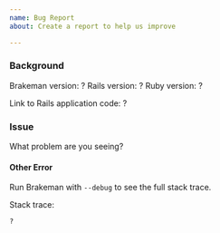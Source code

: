 ```yaml
---
name: Bug Report
about: Create a report to help us improve

---
```


### Background

Brakeman version: ?
Rails version: ?
Ruby version: ?

Link to Rails application code: ?

### Issue

What problem are you seeing?

#### Other Error

Run Brakeman with `--debug` to see the full stack trace.

Stack trace:

```
?
```
